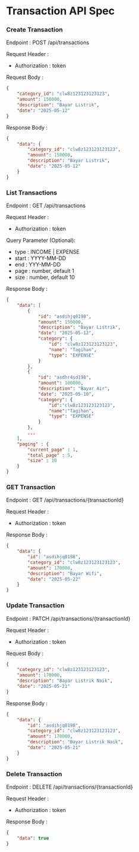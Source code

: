 # Transaction API Spec

### Create Transaction

Endpoint : POST /api/transactions

Request Header :

- Authorization : token

Request Body :

```json
{
	"category_id": "clw8z123123123123",
	"amount": 150000,
	"description": "Bayar Listrik",
	"date": "2025-05-12"
}
```

Response Body :

```json
{
	"data": {
		"category_id": "clw8z123123123123",
		"amount": 150000,
		"description": "Bayar Listrik",
		"date": "2025-05-12"
	}
}
```

### List Transactions

Endpoint : GET /api/transactions

Request Header :

- Authorization : token

Query Parameter (Optional):

- type : INCOME | EXPENSE
- start : YYYY-MM-DD
- end : YYY-MM-DD
- page : number, default 1
- size : number, default 10

Response Body :

```json
{
	"data": [
		{
            "id": "asdihjq0198",
            "amount": 150000,
			"description": "Bayar Listrik",
			"date": "2025-05-12",
			"category": {
                "id": "clw8z123123123123",
                "name": "Tagihan",
                "type": "EXPENSE"
            }
		},
		{
            "id": "asdhr4sd198",
			"amount": 100000,
			"description": "Bayar Air",
			"date": "2025-05-10",
            "category": {
                "id":"clw8z123123123123",
                "name":"Tagihan",
                "type": "EXPENSE"
            }
		},
        ...
	],
    "paging" : {
        "current_page" : 1,
        "total_page" : 5,
        "size" : 10
    }
}
```

### GET Transaction

Endpoint : GET /api/transactions/{transactionId}

Request Header :

- Authorization : token

Response Body :

```json
{
	"data": {
		"id": "asdihjq0198",
		"category_id": "clw8z123123123123",
		"amount": 170000,
		"description": "Bayar Wifi",
		"date": "2025-05-22"
	}
}
```

### Update Transaction

Endpoint : PATCH /api/transactions/{transactionId}

Request Header :

- Authorization : token

Request Body :

```json
{
	"category_id": "clw8z123123123123",
	"amount": 170000,
	"description": "Bayar Listrik Naik",
	"date": "2025-05-21"
}
```

Response Body :

```json
{
	"data": {
		"id": "asdihjq0198",
		"category_id": "clw8z123123123123",
		"amount": 170000,
		"description": "Bayar Listrik Naik",
		"date": "2025-05-21"
	}
}
```

### Delete Transaction

Endpoint : DELETE /api/transactions/{transactionId}

Request Header :

- Authorization : token

Response Body :

```json
{
	"data": true
}
```
